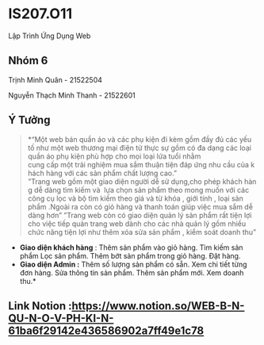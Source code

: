 # IS207.O11
Lập Trình Ứng Dụng Web

## Nhóm 6

Trịnh Minh Quân - 21522504

Nguyễn Thạch Minh Thanh - 21522601

## Ý Tưởng

> *“Một web bán quần áo và các phụ kiện đi kèm gồm đầy đủ các yếu tố như một web thương mại điện tử thực sự gồm có đa dạng các loại quần áo phụ kiện phù hợp cho mọi loại lứa tuổi nhằm cung cấp một trải nghiệm mua sắm thuận tiện đáp ứng nhu cầu của khách hàng với các sản phẩm chất lượng cao.”
”Trang web gồm một giao diện người dễ sử dụng,cho phép khách hàng dễ dàng tìm kiếm và  lựa chọn sản phẩm theo mong muốn với các công cụ lọc và bộ tìm kiếm theo giá và từ khóa , giới tính , loại sản phẩm .Ngoài ra còn có giỏ hàng và thanh toán giúp việc mua sắm dễ dàng hơn”
”Trang web còn có giao diện quản lý sản phẩm rất tiện lợi cho việc tiếp quản trang web dành cho các nhà quản lý gồm nhiều chức năng tiện lợi như thêm xóa sửa sản phẩm , kiểm soát doanh thu”
 * **Giao diện khách hàng** :
Thêm sản phẩm vào giỏ hàng.
Tìm kiếm sản phẩm
Lọc sản phẩm.
Thêm bớt sản phẩm trong giỏ hàng.
Đặt hàng.
* **Giao diện Admin :**
Thêm số lượng sản phẩm có sẵn.
Xem chi tiết từng đơn hàng.
Sửa thông tin sản phẩm.
Thêm sản phẩm mới.
Xem doanh thu.*
## Link Notion :https://www.notion.so/WEB-B-N-QU-N-O-V-PH-KI-N-61ba6f29142e436586902a7ff49e1c78
